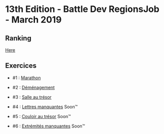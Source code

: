 # 13th Edition - Battle Dev RegionsJob - March 2019

## Ranking

[Here](ranking.md)

## Exercices

- #1 : [Marathon](exercice-1/index.js)

- #2 : [Déménagement](exercice-2/index.js)

- #3 : [Salle au trésor](exercice-3/index.js)

- #4 : [Lettres manquantes](exercice-4/index.js) Soon™

- #5 : [Couloir au trésor](exercice-5/index.js) Soon™

- #6 : [Extrémités manquantes](exercice-6/index.js) Soon™